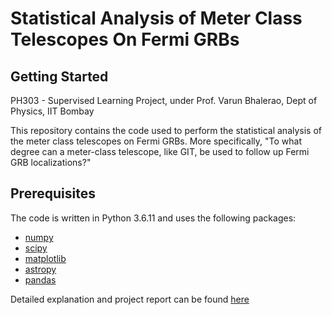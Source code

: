 # Statistical Analysis of Meter Class Telescopes On Fermi GRBs

## Getting Started

PH303 - Supervised Learning Project, under Prof. Varun Bhalerao, Dept of Physics, IIT Bombay

This repository contains the code used to perform the statistical analysis of the meter class telescopes on Fermi GRBs. More specifically, "To what degree can a meter-class telescope, like GIT, be used to follow up Fermi GRB localizations?"

## Prerequisites
The code is written in Python 3.6.11 and uses the following packages:

* [numpy](http://www.numpy.org/)
* [scipy](https://www.scipy.org/)
* [matplotlib](https://matplotlib.org/)
* [astropy](http://www.astropy.org/)
* [pandas](https://pandas.pydata.org/)

Detailed explanation and project report can be found [here](https://ravioli1369.github.io/blog/2023/fermi-grbs/)
